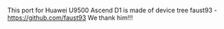 This port for Huawei U9500 Ascend D1 is made of device tree faust93 - https://github.com/faust93
We thank him!!!